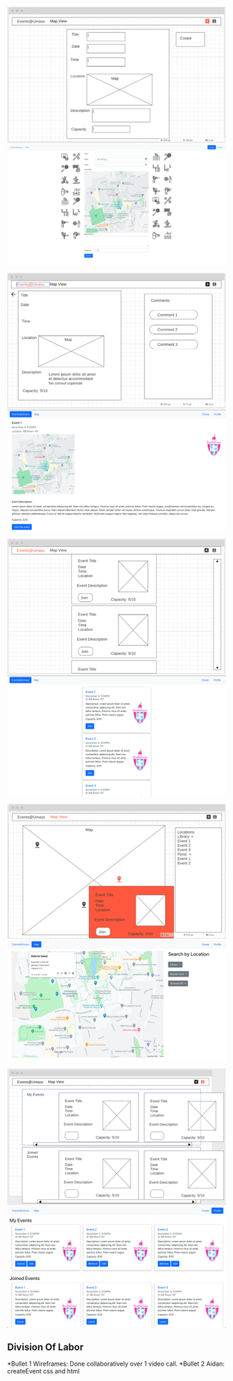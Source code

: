 


![alt text](https://github.com/Sharqosity/cs326-final-rho/blob/main/docs/Wireframes/createEvent.png)
![alt text](https://github.com/Sharqosity/cs326-final-rho/blob/main/docs/Screenshots/createEvent.png)


![alt text](https://github.com/Sharqosity/cs326-final-rho/blob/main/docs/Wireframes/eventPopup.png)
![alt text](https://github.com/Sharqosity/cs326-final-rho/blob/main/docs/Screenshots/eventPage.png)


![alt text](https://github.com/Sharqosity/cs326-final-rho/blob/main/docs/Wireframes/mainPage.png)
![alt text](https://github.com/Sharqosity/cs326-final-rho/blob/main/docs/Screenshots/feed.png)

![alt text](https://github.com/Sharqosity/cs326-final-rho/blob/main/docs/Wireframes/mapPage.png)
![alt text](https://github.com/Sharqosity/cs326-final-rho/blob/main/docs/Screenshots/mapPage.png)

![alt text](https://github.com/Sharqosity/cs326-final-rho/blob/main/docs/Wireframes/profilePage.png)
![alt text](https://github.com/Sharqosity/cs326-final-rho/blob/main/docs/Screenshots/profile.png)



## Division Of Labor
*Bullet 1
  Wireframes: Done collaboratively over 1 video call.
*Bullet 2
 Aidan: createEvent css and html

